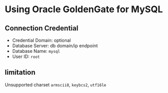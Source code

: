# Using Oracle GoldenGate for MySQL

## Connection Credential
- Credential Domain: optional
- Database Server: db domain/ip endpoint
- Database Name: `mysql`
- User ID: `root`


## limitation
Unsupported charset `armscii8`, `keybcs2`, `utf16le`
